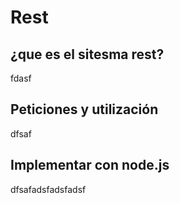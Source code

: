 # Rest
## ¿que es el sitesma rest?
fdasf
## Peticiones y utilización
dfsaf
## Implementar con node.js
dfsafadsfadsfadsf